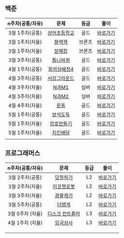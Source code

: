 ## 백준

| n주차(공통/자유) |                         문제                          |  등급  |                    풀이                    |
| :--------------: | :---------------------------------------------------: | :----: | :----------------------------------------: |
| 3월 1주차(공통)  | [상어초등학교](https://www.acmicpc.net/problem/21608) |  골드  |    [바로가기](./백준/구현/상어초등학교)    |
| 3월 1주차(자율)  |    [블랙잭](https://www.acmicpc.net/problem/2798)     | 브론즈 |    [바로가기](./백준/브루트포스/블랙잭)    |
| 3월 1주차(자율)  |    [분해합](https://www.acmicpc.net/problem/2231)     | 브론즈 |    [바로가기](./백준/브루트포스/분해합)    |
| 3월 3주차(공통)  |   [톱니바퀴](https://www.acmicpc.net/problem/14891)   |  골드  |    [바로가기](./백준/구현/톱니바퀴_DFS)    |
| 4월 1주차(공통)  | [회의실배정4](https://www.acmicpc.net/problem/19623)  |  골드  |     [바로가기](./백준/DP/회의실배정4)      |
| 4월 3주차(공통)  | [서강그라운드](https://www.acmicpc.net/problem/14938) |  골드  | [바로가기](./백준/다익스트라/서강그라운드) |
| 4월 3주차(자율)  |    [N과M1](https://www.acmicpc.net/problem/15649)     |  실버  |     [바로가기](./백준/백트래킹/N과M1)      |
| 4월 3주차(자율)  |    [N과M2](https://www.acmicpc.net/problem/15650)     |  실버  |     [바로가기](./백준/백트래킹/N과M2)      |
| 4월 4주차(자율)  |     [운동](https://www.acmicpc.net/problem/1956)      |  골드  |       [바로가기](./백준/그래프/운동)       |
| 5월 1주차(공통)  |   [보석도둑](https://www.acmicpc.net/problem/1202)    |  골드  |   [바로가기](./백준/우선순위큐/보석도둑)   |
| 5월 1주차(자율)  |  [암호만들기](https://www.acmicpc.net/problem/1759)   |  골드  |   [바로가기](./백준/백트래킹/암호만들기)   |
| 5월 1주차(자율)  |   [치킨배달](https://www.acmicpc.net/problem/15686)   |  골드  |    [바로가기](./백준/백트래킹/치킨거리)    |
|                  |                                                       |        |                                            |



## 프로그래머스

| n주차(공통/자유) |                             문제                             | 등급 |                         풀이                          |
| :--------------: | :----------------------------------------------------------: | :--: | :---------------------------------------------------: |
| 3월 2주차(공통)  | [덧칠하기](https://school.programmers.co.kr/learn/courses/30/lessons/161989) |  L2  |      [바로가기](./프로그래머스/Level2/덧칠하기)       |
| 3월 2주차(자율)  | [리코쳇로봇](https://school.programmers.co.kr/learn/courses/30/lessons/169199) |  L2  |     [바로가기](./프로그래머스/Level2/리코쳇로봇)      |
| 3월 3주차(자율)  | [광물캐기](https://school.programmers.co.kr/learn/courses/30/lessons/172927) |  L2  |      [바로가기](./프로그래머스/Level2/광물캐기)       |
| 3월 5주차(공통)  | [더맵게](https://school.programmers.co.kr/learn/courses/30/lessons/42626) |  L2  |       [바로가기](./프로그래머스/Level2/더맵게)        |
| 3월 5주차 (자율) | [디스크 컨트롤러](https://school.programmers.co.kr/learn/courses/30/lessons/42627) |  L3  | [바로가기](./프로그래머스/Level3/디스크컨트롤러_Heap) |
| 4월 1주차 (자율) | [입국심사](https://school.programmers.co.kr/learn/courses/30/lessons/43238) |  L3  |  [바로가기](./프로그래머스/Level3/입국심사_이분탐색)  |
|                  |                                                              |      |                                                       |
|                  |                                                              |      |                                                       |
|                  |                                                              |      |                                                       |

